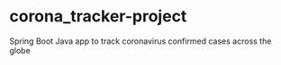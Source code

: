 # corona_tracker-project
Spring Boot Java app to track coronavirus confirmed cases across the globe
